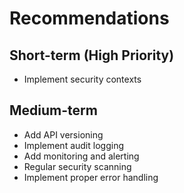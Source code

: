 # Recommendations

## Short-term (High Priority)
- Implement security contexts

## Medium-term
- Add API versioning
- Implement audit logging
- Add monitoring and alerting
- Regular security scanning
- Implement proper error handling